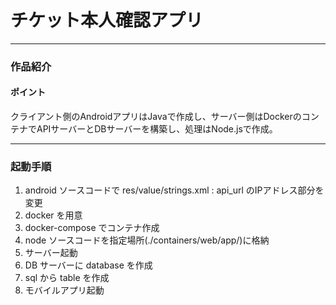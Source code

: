 # チケット本人確認アプリ

***

### 作品紹介

#### ポイント
クライアント側のAndroidアプリはJavaで作成し、サーバー側はDockerのコンテナでAPIサーバーとDBサーバーを構築し、処理はNode.jsで作成。

***

### 起動手順
1. android ソースコードで res/value/strings.xml : api_url のIPアドレス部分を変更
2. docker を用意
3. docker-compose でコンテナ作成
4. node ソースコードを指定場所(./containers/web/app/)に格納
5. サーバー起動
6. DB サーバーに database を作成
7. sql から table を作成
8. モバイルアプリ起動

